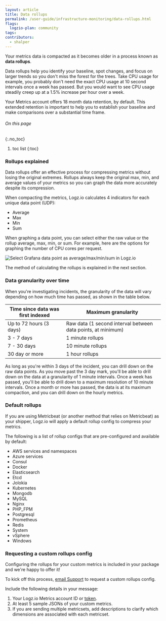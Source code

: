 ```yaml
---
layout: article
title: Data rollups
permalink: /user-guide/infrastructure-monitoring/data-rollups.html
flags:
  logzio-plan: community
tags:
contributors:
  - shalper
---
```


Your metrics data is compacted as it becomes older
in a process known as **data rollups**.

Data rollups help you identify your baseline, spot changes, and focus on larger trends so you don't miss the forest for the trees. Take CPU usage for example, you probably don't need the exact CPU usage at 10 second intervals once a week has passed.
But you would want to see CPU usage steadily creep up at a 1.5% increase per hour over a week.

Your Metrics account offers 18 month data retention, by default. This extended retention is important to help you to establish your baseline and make comparisons over a substantial time frame.


###### On this page
{:.no_toc}

1. toc list
{:toc}


### Rollups explained

Data rollups offer an effective process for compressing metrics without losing the original extremes. Rollups always keep the original max, min, and average values of your metrics so you can graph the data more accurately despite its compression.

When compacting the metrics, Logz.io calculates 4 indicators for each unique data point (UDP):

* Average
* Max
* Min
* Sum

When graphing a data point, you can select either the raw value or the rollup average, max, min, or sum. For example, here are the options for graphing the number of CPU cores per request.

![Select Grafana data point as average/max/min/sum in Logz.io](https://dytvr9ot2sszz.cloudfront.net/logz-docs/grafana/rollups-dp.png)

The method of calculating the rollups is explained in the next section.

### Data granularity over time

When you're investigating incidents, the granularity of the data will vary depending on how much time has passed, as shown in the table below.

| Time since data was first indexed          | Maximum granularity|
|-----------------------|--------------------------------------------|
| Up to 72 hours (3 days)| Raw data (1 second interval between data points, at minimum)|
| 3 - 7 days            | 1 minute rollups             |
| 7 - 30 days           | 10 minute rollups            |
| 30 day or more        | 1 hour rollups               |

As long as you're within 3 days of the incident, you can drill down on the raw data points. As you move past the 3 day mark, you'll be able to drill down on the data at a granularity of 1 minute intervals. Once a week has passed, you'll be able to drill down to a maximum resolution of 10 minute intervals. Once a month or more has passed, the data is at its maximum compaction, and you can drill down on the hourly metrics.

### Default rollups

If you are using Metricbeat (or another method that relies on Metricbeat) as your shipper, Logz.io will apply a default rollup config to compress your metrics.

The following is a list of rollup configs that are pre-configured and available by default:

* AWS services and namespaces
* Azure services
* Consul
* Docker
* Elasticsearch
* Etcd
* Jolokia
* Kubernetes
* Mongodb
* MySQL
* Nginx
* PHP_FPM
* Postgresql
* Prometheus
* Redis
* System
* vSphere
* Windows

### Requesting a custom rollups config

Configuring the rollups for your custom metrics is included in your package and we're happy to offer it!


To kick off this process, <a href="mailto:help@logz.io?subject=Requesting a custom metrics rollup config &body= Hi! I'd like to send custom metrics. Here's my info: 1. Logz.io Metrics account ID or token. 2. 5 sample JSONs 3. Dimensions associated with each Metricset.">email Support</a> to request a custom rollups config.

Include the following details in your message:

1. Your Logz.io Metrics account ID or [token](/user-guide/accounts/finding-your-metrics-account-token/).
2. At least 5 sample JSONs of your custom metrics.
3. If you are sending multiple metricsets,
add descriptions to clarify which dimensions are associated with each metricset.

